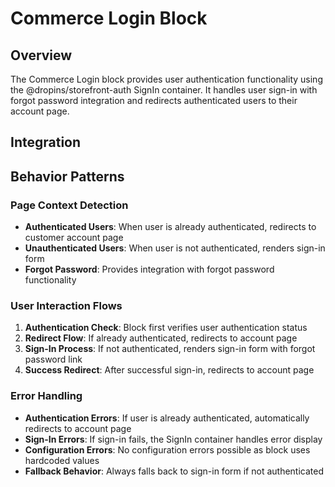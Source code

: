 # Commerce Login Block

## Overview

The Commerce Login block provides user authentication functionality using the @dropins/storefront-auth SignIn container. It handles user sign-in with forgot password integration and redirects authenticated users to their account page.

## Integration

<!-- ### Block Configuration

No block configuration is read via `readBlockConfig()`.

### URL Parameters

No URL parameters directly affect this block's behavior.

### Local Storage

No localStorage keys are used by this block.

### Events

#### Event Listeners

No direct event listeners are implemented in this block.

#### Event Emitters

No events are emitted by this block. -->

## Behavior Patterns

### Page Context Detection

- **Authenticated Users**: When user is already authenticated, redirects to customer account page
- **Unauthenticated Users**: When user is not authenticated, renders sign-in form
- **Forgot Password**: Provides integration with forgot password functionality

### User Interaction Flows

1. **Authentication Check**: Block first verifies user authentication status
2. **Redirect Flow**: If already authenticated, redirects to account page
3. **Sign-In Process**: If not authenticated, renders sign-in form with forgot password link
4. **Success Redirect**: After successful sign-in, redirects to account page

### Error Handling

- **Authentication Errors**: If user is already authenticated, automatically redirects to account page
- **Sign-In Errors**: If sign-in fails, the SignIn container handles error display
- **Configuration Errors**: No configuration errors possible as block uses hardcoded values
- **Fallback Behavior**: Always falls back to sign-in form if not authenticated
